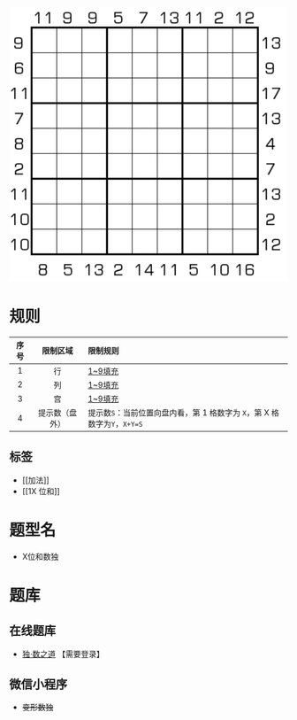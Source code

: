 ![](../../../../images/sudoku/X位和数独.png)

# 规则

| 序号  |  限制区域   | 限制规则                                             |
|:---:|:-------:|:-------------------------------------------------|
|  1  |    行    | [1~9填充]                                          |
|  2  |    列    | [1~9填充]                                          |
|  3  |    宫    | [1~9填充]                                          |
|  4  | 提示数（盘外） | 提示数`S`：当前位置向盘内看，第 1 格数字为 `X`，第 X 格数字为`Y`，`X+Y=S` |

## 标签

- [[加法]]
- [[1X 位和]]

# 题型名

- X位和数独

# 题库

## 在线题库

- [独·数之道](http://www.sudokufans.org.cn/lx/game.index.php?type=xsum2) 【需要登录】

## 微信小程序

- ~~变形数独~~

[1~9填充]: ../../../../rules.md#1to9填充
